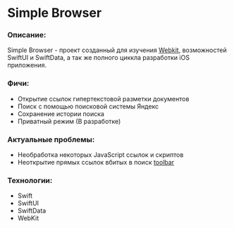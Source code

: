 # Simple Browser

### Описание:

Simple Browser - проект созданный для изучения [Webkit](https://webkit.org), возможностей SwiftUI и SwiftData, а так же полного циккла разработки iOS приложения.

### Фичи:

 - Открытие ссылок гипертекстовой разметки документов
 - Поиск с помощью поисковой системы Яндекс
 - Сохранение истории поиска
 - Приватный режим (В разработке)

### Актуальные проблемы:

 - Необработка некоторых JavaScript ссылок и скриптов
 - Неоткрытие прямых ссылок вбитых в поиск [toolbar](https://developer.apple.com/design/human-interface-guidelines/toolbars)

### Технологии:

 - Swift
 - SwiftUI
 - SwiftData
 - WebKit
